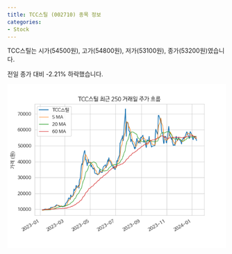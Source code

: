 ```yaml
---
title: TCC스틸 (002710) 종목 정보
categories:
- Stock
---
```


TCC스틸는 시가(54500원), 고가(54800원), 저가(53100원), 종가(53200원)였습니다.

전일 종가 대비 -2.21% 하락했습니다.

<!-- more -->

![002710](/assets/stock_images/002710.png)